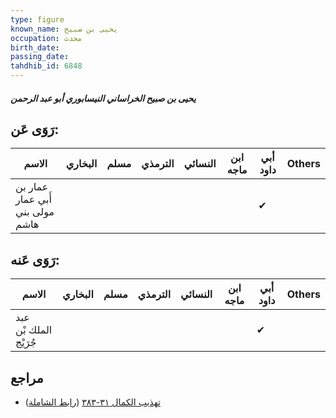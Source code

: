 ```yaml
---
type: figure
known_name: يحيى بن صبيح
occupation: محدث
birth_date:
passing_date:
tahdhib_id: 6848
---
```

##### يحيى بن صبيح الخراساني النيسابوري أبو عبد الرحمن

## رَوَى عَن:
| الاسم                           | البخاري | مسلم | الترمذي | النسائي | ابن ماجه | أبي داود | Others |
| ------------------------------- | ------- | ---- | ------- | ------- | -------- | -------- | ------ |
| عمار بن أَبي عمار مولى بني هاشم |         |      |         |         |          | ✔        |        |
## رَوَى عَنه:
| الاسم                 | البخاري | مسلم | الترمذي | النسائي | ابن ماجه | أبي داود | Others |
| --------------------- | ------- | ---- | ------- | ------- | -------- | -------- | ------ |
| عبد الملك بْن جُرَيْج |         |      |         |         |          | ✔        |        |
## مراجع
- [تهذيب الكمال ٣١-٣٨٣](obsidian://open?vault=Tahdhib-al-Kamal&file=Figures/٦٨٤٨-يحيى%20بن%20صبيح%20الخراساني%20النيسابوري%20أبو%20عبد%20الرحمن) ([رابط الشاملة](https://shamela.ws/book/3722/16931))